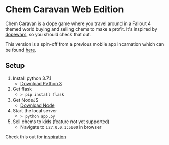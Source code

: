 # Chem Caravan Web Edition
Chem Caravan is a dope game where you travel around in a Fallout 4 themed world buying and selling chems to make a profit. It's inspired by [dopewars](http://drunkmenworkhere.org/185.php), so you should check that out.

This version is a spin-off from a previous mobile app incarnation which can be found [here](https://github.com/pmaclellan/ChemCaravan).

## Setup
1. Install python 3.7.1
    * [Download Python 3](https://www.python.org/downloads/)
1. Get flask
    * `> pip install flask`
1. Get NodeJS
    * [Download Node](https://nodejs.org/en/)
1. Start the local server
    * `> python app.py`
1. Sell chems to kids (feature not yet supported)
    * Navigate to `127.0.0.1:5000` in browser


Check this out for [inspiration](http://fallout.wikia.com/wiki/Happy_Trails_Caravan_Company)